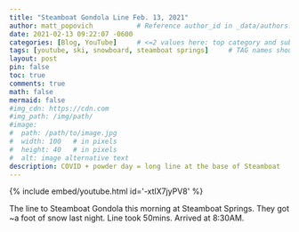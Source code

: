 ```yaml
---
title: "Steamboat Gondola Line Feb. 13, 2021"
author: matt_popovich           # Reference author_id in _data/authors.yml
date: 2021-02-13 09:22:07 -0600
categories: [Blog, YouTube]     # <=2 values here: top category and sub category
tags: [youtube, ski, snowboard, steamboat springs]     # TAG names should always be lowercase
layout: post
pin: false
toc: true
comments: true
math: false
mermaid: false
#img_cdn: https://cdn.com
#img_path: /img/path/
#image:
#  path: /path/to/image.jpg
#  width: 100   # in pixels
#  height: 40   # in pixels
#  alt: image alternative text
description: COVID + powder day = long line at the base of Steamboat
---
```


{% include embed/youtube.html id='-xtlX7jyPV8' %}

The line to Steamboat Gondola this morning at Steamboat Springs. They got ~a foot of snow last night. Line took 50mins. Arrived at 8:30AM.
